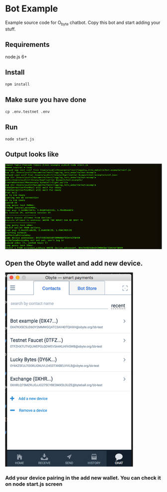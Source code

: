 # Bot Example

Example source code for O<sub>byte</sub> chatbot.  Copy this bot and start adding your stuff.

## Requirements

node.js 6+

## Install
```
npm install
```
## Make sure you have done 
```
cp .env.testnet .env
```

## Run
```
node start.js
```

## Output looks like 

![Screenshot](localhost.png)

## Open the Obyte wallet and add new device. 

![Screenshot](add-device.png)

###  Add your device pairing in the add new wallet. You can check it on node start.js screen




